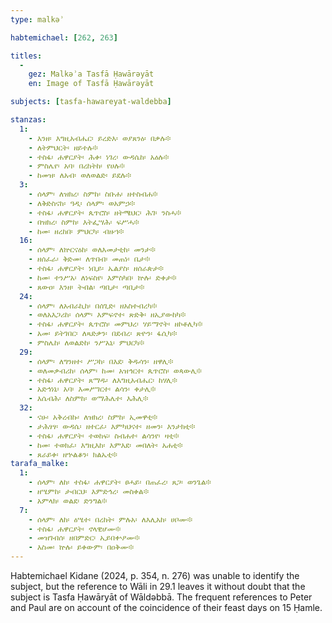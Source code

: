 ```yaml
---
type: malkəʾ

habtemichael: [262, 263]

titles:
  -
    gez: Malkəʾa Tasfā Ḥawārəyāt
    en: Image of Tasfā Ḥawārəyāt

subjects: [tasfa-hawareyat-waldebba]

stanzas:
  1:
    - እንዘ፡ እግዚአብሔር፡ ይረድእ፡ ወያጸንዕ፡ በቃሉ፨
    - ለትምህርት፡ ዘይተሉ፨
    - ተስፋ፡ ሐዋርያት፡ ሕቀ፡ ነገረ፡ ውዳሴከ፡ አዕሉ፨
    - ምስሌየ፡ አባ፡ በረከትከ፡ የሀሉ፨
    - ከመዝ፡ ለአብ፡ ወለወልድ፡ ይደሉ፨
  3:
    - ሰላም፡ ለዝክረ፡ ስምከ፡ ስቡሐ፡ ዘተስብሐ፨
    - ለቅድስናከ፡ ዓዲ፡ ሰላም፡ ወአምኃ፨
    - ተስፋ፡ ሐዋርያት፡ ጴጥሮስ፡ ዘትሜህር፡ ሕገ፡ ንስሓ፨
    - በዝክረ፡ ስምከ፡ እትፌሣሕ፡ ፍሥሓ፨
    - ከመ፡ ዘረከበ፡ ምህርካ፡ ብዙኀ፨
  16:
    - ሰላም፡ ለኵርናዕከ፡ ወለእመታቲከ፡ መንታ፨
    - ዘሰፈራ፡ ቅድመ፡ ለጥበብ፡ መጠነ፡ ቤታ፨
    - ተስፋ፡ ሐዋርያት፡ ነቢይ፡ ኤልያስ፡ ዘሰራጵታ፨
    - ከመ፡ ተንሥአ፡ ለነፍስየ፡ እምስካበ፡ ኵሉ፡ ድቀታ፨
    - ጸውዐ፡ እንዘ፡ ትብል፡ ጣቢታ፡ ጣቢታ፨
  24:
    - ሰላም፡ ለአብራኪከ፡ በሰጊድ፡ ዘአስተብረካ፨
    - ወለአእጋሪከ፡ ሰላም፡ እምፍኖተ፡ ጽድቅ፡ ዘኢያውከካ፨
    - ተስፋ፡ ሐዋርያት፡ ጴጥሮስ፡ መምህረ፡ ሃይማኖት፡ ዘኮቶሊካ፨
    - አመ፡ ይትገበር፡ ለጻድቃን፡ በደብረ፡ ጽዮን፡ ፋሲካ፨
    - ምስሌከ፡ ለወልድከ፡ ንሥአኒ፡ ምህርካ፨
  29:
    - ሰላም፡ ለግንዘተ፡ ሥጋከ፡ በእደ፡ ቅዱሳን፡ ዘዋሊ፨
    - ወለመቃብሪከ፡ ሰላም፡ ከመ፡ አዝኅርተ፡ ጴጥሮስ፡ ወጳውሊ፨
    - ተስፋ፡ ሐዋርያት፡ ጸማዱ፡ ለእግዚአብሔር፡ ከሃሊ፨
    - አድኅነኒ፡ አባ፡ እመሥገርተ፡ ልሳን፡ ቀታሊ፨
    - እሴብሕ፡ ለስምከ፡ ወማሕሌተ፡ እሕሊ፨
  32:
    - ናሁ፡ አቅረብኩ፡ ለዝክረ፡ ስምከ፡ ኢመዋቲ፨
    - ታሕፃፃ፡ ውዳሴ፡ ዘተርፈ፡ እምካህናተ፡ ዘመን፡ እንታክቲ፨
    - ተስፋ፡ ሐዋርያት፡ ተወከፍ፡ ስብሐተ፡ ልሳንየ፡ ዛቲ፨
    - ከመ፡ ተወክፈ፡ እግዚእከ፡ እምእደ፡ መበለት፡ አሐቲ፨
    - ጸራይቀ፡ ዘኍልቆን፡ ክልኤቲ፨
tarafa_malke:
  1:
    - ሰላም፡ ለከ፡ ተስፋ፡ ሐዋርያት፡ ፀሓይ፡ በጠፈረ፡ ጸጋ፡ ወንጌል፨
    - ዘሤምከ፡ ታብርህ፡ እምድኅረ፡ መስቀል፨
    - አምላክ፡ ወልደ፡ ድንግል፨
  7:
    - ሰላም፡ ለከ፡ ዕሤተ፡ በረከት፡ ምሉአ፡ ለእሊአከ፡ ሀቦሙ፨
    - ተስፋ፡ ሐዋርያት፡ ኖላዊሆሙ፨
    - መዝገብሰ፡ ዘበምድር፡ ኢይበቍዖሙ፨
    - እስመ፡ ኵሉ፡ ይቀውም፡ በዐቅሙ፨
---
```

Habtemichael Kidane (2024, p. 354, n. 276) was unable to identify the subject, but the reference to Wāli in 29.1 leaves it without doubt that the subject is Tasfa Ḥawāryāt of Wāldəbbā. The frequent references to Peter and Paul are on account of the coincidence of their feast days on 15 Ḥamle.